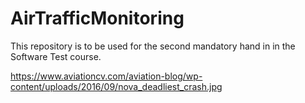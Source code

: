 # AirTrafficMonitoring
This repository is to be used for the second mandatory hand in in the Software Test course.

https://www.aviationcv.com/aviation-blog/wp-content/uploads/2016/09/nova_deadliest_crash.jpg

